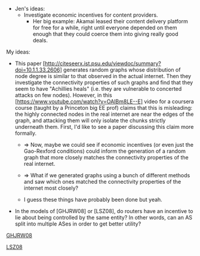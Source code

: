 
* Jen's ideas:
  * Investigate economic incentives for content providers.
    * Her big example: Akamai leased their content delivery platform for free for a while, 
      right until everyone depended on them enough that they could coerce them into giving really good
      deals.

My ideas:
* This paper [http://citeseerx.ist.psu.edu/viewdoc/summary?doi=10.1.1.33.2606] generates
  random graphs whose distribution of node degree is similar to that observed in the actual
  internet. Then they investigate the connectivity properties of such graphs and find that they
  seem to have "Achillies heals" (i.e. they are vulnerable to concerted attacks on few nodes).
  However, in this [https://www.youtube.com/watch?v=OAIBm8LE--E] video for a coursera course
  (taught by a Princeton big EE prof) claims that this is misleading: the highly connected 
  nodes in the real internet are near the edges of the graph, and attacking them
  will only isolate the chunks strictly underneath them.
  First, I'd like to see a paper discussing this claim more formally.

  * => Now, maybe we could see if economic incentives (or even just the Gao-Rexford
    conditions) could inform the generation of a random graph that more
    closely matches the connectivity properties of the real internet.
    
  * => What if we generated graphs using a bunch of different methods and saw which
    ones matched the connectivity properties of the internet most closely?
  
  * I guess these things have probably been done but yeah.

* In the models of [GHJRW08] or [LSZ08], do routers have an incentive to lie about being controlled by the same entity? In other words, can an AS split into multiple ASes in order to get better utility? 

[GHJRW08](http://ccr.sigcomm.org/online/files/p267-goldberg.pdf)

[LSZ08](http://www.cs.huji.ac.il/~schapiram/routing_games-full.pdf) 
